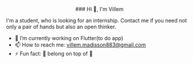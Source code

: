 <p align="center">
### Hi 👋, I'm Villem
</p>

I'm a student, who is looking for an internship.
Contact me if you need not only a pair of hands but also an open thinker.

- 🔭 I’m currently working on Flutter(to do app)
- 📫 How to reach me: villem.madisson883@gmail.com
- ⚡ Fun fact: 🍍 belong on top of 🍕
